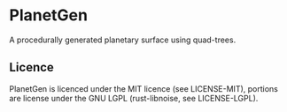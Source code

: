 # PlanetGen

A procedurally generated planetary surface using quad-trees.

## Licence

PlanetGen is licenced under the MIT licence (see LICENSE-MIT), portions are
license under the GNU LGPL (rust-libnoise, see LICENSE-LGPL).

